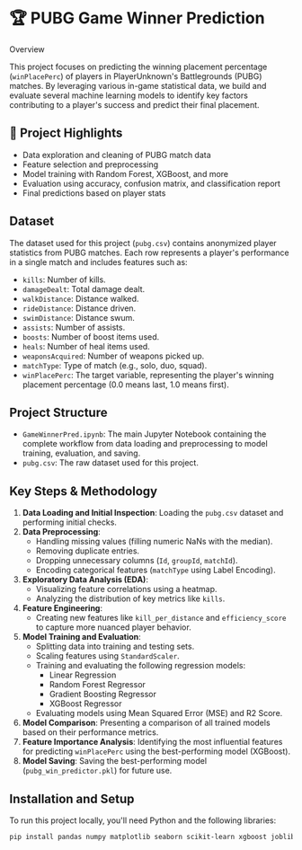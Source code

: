# 🏆 PUBG Game Winner Prediction 

Overview

This project focuses on predicting the winning placement percentage (`winPlacePerc`) of players in PlayerUnknown's Battlegrounds (PUBG) matches. By leveraging various in-game statistical data, we build and evaluate several machine learning models to identify key factors contributing to a player's success and predict their final placement.

## 📌 Project Highlights

- Data exploration and cleaning of PUBG match data
- Feature selection and preprocessing
- Model training with Random Forest, XGBoost, and more
- Evaluation using accuracy, confusion matrix, and classification report
- Final predictions based on player stats

## Dataset

The dataset used for this project (`pubg.csv`) contains anonymized player statistics from PUBG matches. Each row represents a player's performance in a single match and includes features such as:

* `kills`: Number of kills.
* `damageDealt`: Total damage dealt.
* `walkDistance`: Distance walked.
* `rideDistance`: Distance driven.
* `swimDistance`: Distance swum.
* `assists`: Number of assists.
* `boosts`: Number of boost items used.
* `heals`: Number of heal items used.
* `weaponsAcquired`: Number of weapons picked up.
* `matchType`: Type of match (e.g., solo, duo, squad).
* `winPlacePerc`: The target variable, representing the player's winning placement percentage (0.0 means last, 1.0 means first).

## Project Structure

* `GameWinnerPred.ipynb`: The main Jupyter Notebook containing the complete workflow from data loading and preprocessing to model training, evaluation, and saving.
* `pubg.csv`: The raw dataset used for this project.

## Key Steps & Methodology

1.  **Data Loading and Initial Inspection**: Loading the `pubg.csv` dataset and performing initial checks.
2.  **Data Preprocessing**:
    * Handling missing values (filling numeric NaNs with the median).
    * Removing duplicate entries.
    * Dropping unnecessary columns (`Id`, `groupId`, `matchId`).
    * Encoding categorical features (`matchType` using Label Encoding).
3.  **Exploratory Data Analysis (EDA)**:
    * Visualizing feature correlations using a heatmap.
    * Analyzing the distribution of key metrics like `kills`.
4.  **Feature Engineering**:
    * Creating new features like `kill_per_distance` and `efficiency_score` to capture more nuanced player behavior.
5.  **Model Training and Evaluation**:
    * Splitting data into training and testing sets.
    * Scaling features using `StandardScaler`.
    * Training and evaluating the following regression models:
        * Linear Regression
        * Random Forest Regressor
        * Gradient Boosting Regressor
        * XGBoost Regressor
    * Evaluating models using Mean Squared Error (MSE) and R2 Score.
6.  **Model Comparison**: Presenting a comparison of all trained models based on their performance metrics.
7.  **Feature Importance Analysis**: Identifying the most influential features for predicting `winPlacePerc` using the best-performing model (XGBoost).
8.  **Model Saving**: Saving the best-performing model (`pubg_win_predictor.pkl`) for future use.

## Installation and Setup

To run this project locally, you'll need Python and the following libraries:

```bash
pip install pandas numpy matplotlib seaborn scikit-learn xgboost joblib
